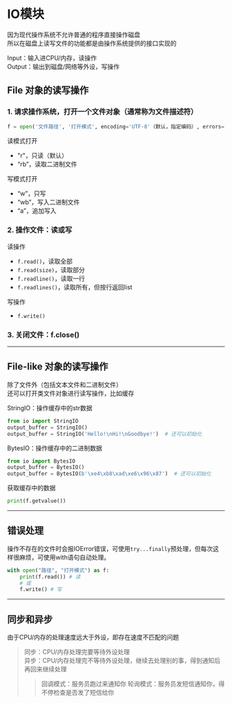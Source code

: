 # IO模块

因为现代操作系统不允许普通的程序直接操作磁盘  
所以在磁盘上读写文件的功能都是由操作系统提供的接口实现的

Input：输入进CPU/内存，读操作  
Output：输出到磁盘/网络等外设，写操作

## File 对象的读写操作

### **1. 请求操作系统，打开一个文件对象（通常称为文件描述符）**

```python
f = open('文件路径', '打开模式', encoding='UTF-8'（默认，指定编码）, errors='ignore'（默认，忽略编码错误）)
```

读模式打开

- "r"，只读（默认）
- “rb”，读取二进制文件

写模式打开

- “w”，只写
- “wb”，写入二进制文件
- “a”，追加写入

### **2. 操作文件：读或写**

读操作

- `f.read()`，读取全部
- `f.read(size)`，读取部分
- `f.readline()`，读取一行
- `f.readlines()`，读取所有，但按行返回list

写操作

- `f.write()`

### **3. 关闭文件：f.close()**

---

## File-like 对象的读写操作

除了文件外（包括文本文件和二进制文件）  
还可以打开类文件对象进行读写操作，比如缓存

StringIO：操作缓存中的str数据

```python
from io import StringIO
output_buffer = StringIO()
output_buffer = StringIO('Hello!\nHi!\nGoodbye!')  # 还可以初始化
```

BytesIO：操作缓存中的二进制数据

```python
from io import BytesIO
output_buffer = BytesIO()
output_buffer = BytesIO(b'\xe4\xb8\xad\xe6\x96\x87')  # 还可以初始化
```

获取缓存中的数据

```python
print(f.getvalue())
```

---

## 错误处理

操作不存在的文件时会报IOError错误，可使用`try...finally`预处理，但每次这样很麻烦，可使用with语句自动处理。

```python
with open("路径", "打开模式") as f:
    print(f.read()) # 读
    # 或
    f.write() # 写
```

---

## 同步和异步

由于CPU/内存的处理速度远大于外设，即存在速度不匹配的问题  
> 同步：CPU/内存处理完要等待外设处理  
> 异步：CPU/内存处理完不等待外设处理，继续去处理别的事，得到通知后再回来继续处理
>> 回调模式：服务员跑过来通知你
>> 轮询模式：服务员发短信通知你，得不停检查是否发了短信给你
